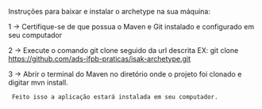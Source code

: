 Instruções para baixar e instalar o archetype na sua máquina:

1 -> Certifique-se de que possua o Maven e Git instalado e configurado em seu computador

2 -> Execute o comando git clone seguido da url descrita
     EX: git clone https://github.com/ads-ifpb-praticas/isak-archetype.git

3 -> Abrir o terminal do Maven no diretório onde o projeto foi clonado
     e digitar mvn install.

     Feito isso a aplicação estará instalada em seu computador.